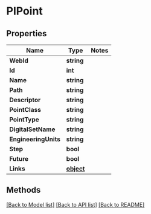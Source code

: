 # PIPoint

## Properties
Name | Type | Notes
------------ | ------------- | -------------
**WebId** | **string**
**Id** | **int**
**Name** | **string**
**Path** | **string**
**Descriptor** | **string**
**PointClass** | **string**
**PointType** | **string**
**DigitalSetName** | **string**
**EngineeringUnits** | **string**
**Step** | **bool**
**Future** | **bool**
**Links** | **[**object**](../Model/Object.md)**

## Methods
[[Back to Model list]](../../README.md#documentation-for-models) [[Back to API list]](../../README.md#documentation-for-api-endpoints) [[Back to README]](../../README.md)
